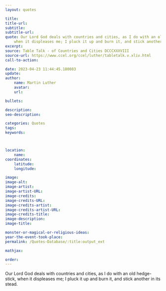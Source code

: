 ```yaml
---
layout: quotes

title:
title-url:
subtitle:
subtitle-url:
quote: Our Lord God deals with countries and cities, as I do with an old hedge-stick,
    when it displeases me; I pluck it up and burn it, and stick another in its stead.
excerpt:
source: Table Talk - of Countries and Cities DCCCXXXVIII
source-url: https://www.ccel.org/ccel/luther/tabletalk.v.xliv.html
call-to-action:

date: 2023-04-23 11:44:45.180083
update:
author:
    name: Martin Luther
    avatar:
    url:

bullets:

description:
seo-description:

categories: Quotes
tags:
keywords:



location:
    name:
coordinates:
    latitude:
    longitude:

image:
image-alt:
image-artist:
image-artist-URL:
image-credits:
image-credits-URL:
image-credits-artist:
image-credits-artist-URL:
image-credits-title:
image-description:
image-title:

monster-or-magical-or-religious-ideas:
year-the-event-took-place:
permalink: /Quotes-Database/:title:output_ext

mathjax:

order:
---
```

Our Lord God deals with countries and cities, as I do with an old hedge-stick, when it displeases me; I pluck it up and burn it, and stick another in its stead.